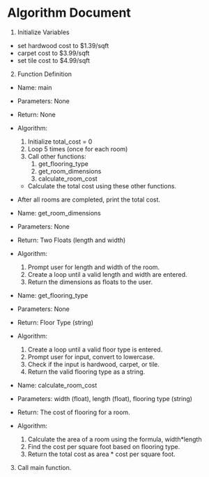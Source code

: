 # Algorithm Document

1. Initialize Variables
- set hardwood cost to $1.39/sqft
-  carpet cost to $3.99/sqft
- set tile cost to $4.99/sqft

2. Function Definition

- Name: main 
- Parameters: None
- Return: None
- Algorithm:
  1. Initialize total_cost = 0
  1. Loop 5 times (once for each room)
  1. Call other functions: 
     1. get_flooring_type
     1. get_room_dimensions
     1. calculate_room_cost
  - Calculate the total cost using these other functions.
- After all rooms are completed, print the total cost.


- Name: get_room_dimensions
- Parameters: None
- Return: Two Floats (length and width)
- Algorithm:
  1. Prompt user for length and width of the room. 
  1. Create a loop until a valid length and width are entered.
  1. Return the dimensions as floats to the user.


- Name: get_flooring_type
- Parameters: None
- Return: Floor Type (string)
- Algorithm:
  1. Create a loop until a valid floor type is entered.
  1. Prompt user for input, convert to lowercase.
  1. Check if the input is hardwood, carpet, or tile.
  1. Return the valid flooring type as a string.


- Name: calculate_room_cost
- Parameters: width (float), length (float), flooring type (string)
- Return: The cost of flooring for a room.
- Algorithm:
  1. Calculate the area of a room using the formula, width*length
  1. Find the cost per square foot based on flooring type.
  1. Return the total cost as area * cost per square foot.


3. Call main function.
